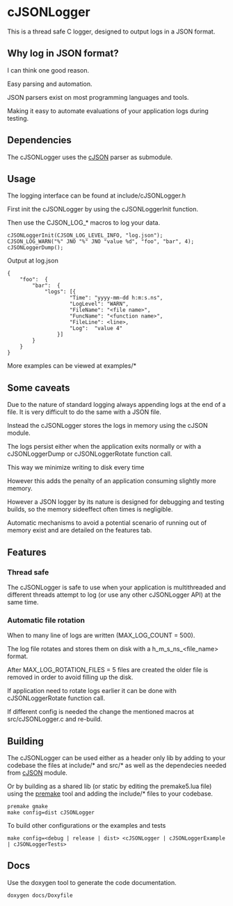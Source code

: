# cJSONLogger
This is a thread safe C logger, designed to output logs in a JSON format.

## Why log in JSON format?
I can think one good reason.

Easy parsing and automation.

JSON parsers exist on most programming languages and tools.

Making it easy to automate evaluations of your application logs during testing.

## Dependencies
The cJSONLogger uses the [cJSON](https://github.com/DaveGamble/cJSON) parser as submodule.

## Usage
The logging interface can be found at include/cJSONLogger.h

First init the cJSONLogger by using the cJSONLoggerInit function.

Then use the CJSON_LOG_* macros to log your data.

```
cJSONLoggerInit(CJSON_LOG_LEVEL_INFO, "log.json");
CJSON_LOG_WARN("%" JNO "%" JNO "value %d", "foo", "bar", 4);
cJSONLoggerDump();
```

Output at log.json
```
{
	"foo":	{
		"bar":	{
			"logs":	[{
					"Time":	"yyyy-mm-dd h:m:s.ns",
					"LogLevel":	"WARN",
					"FileName":	"<file name>",
					"FuncName":	"<function name>",
					"FileLine":	<line>,
					"Log":	"value 4"
				}]
		}
	}
}
```

More examples can be viewed at examples/*

## Some caveats
Due to the nature of standard logging always appending logs at the end of a file. It is very difficult to do the same with a JSON file.

Instead the cJSONLogger stores the logs in memory using the cJSON module.

The logs persist either when the application exits normally or with a cJSONLoggerDump or cJSONLoggerRotate function call.

This way we minimize writing to disk every time

However this adds the penalty of an application consuming slightly more memory.

However a JSON logger by its nature is designed for debugging and testing builds, so the memory sideeffect often times is negligible.

Automatic mechanisms to avoid a potential scenario of running out of memory exist and are detailed on the features tab.

## Features

### Thread safe
The cJSONLogger is safe to use when your application is multithreaded and different threads attempt to log (or use any other cJSONLogger API) at the same time.

### Automatic file rotation
When to many line of logs are written (MAX_LOG_COUNT = 500).

The log file rotates and stores them on disk with a h_m_s_ns_<file_name> format.

After MAX_LOG_ROTATION_FILES = 5 files are created the older file is removed in order to avoid filling up the disk.

If application need to rotate logs earlier it can be done with cJSONLoggerRotate function call.

If different config is needed the change the mentioned macros at src/cJSONLogger.c and re-build.

## Building
The cJSONLogger can be used either as a header only lib by adding to your codebase the files at include/* and src/* as well as the dependecies needed from [cJSON](https://github.com/DaveGamble/cJSON) module.

Or by building as a shared lib (or static by editing the premake5.lua file) using the [premake](https://premake.github.io) tool and adding the include/* files to your codebase.

```
premake gmake
make config=dist cJSONLogger
```
To build other configurations or the examples and tests
```
make config=<debug | release | dist> <cJSONLogger | cJSONLoggerExample | cJSONLoggerTests>
```

## Docs
Use the doxygen tool to generate the code documentation.
```
doxygen docs/Doxyfile
```
